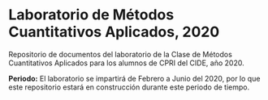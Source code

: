 # Laboratorio de Métodos Cuantitativos Aplicados, 2020

Repositorio de documentos del laboratorio de la Clase de Métodos Cuantitativos Aplicados para los alumnos de CPRI del CIDE, año 2020. 

**Periodo:** El laboratorio se impartirá de Febrero a Junio del 2020, por lo que este repositorio estará en construcción durante este periodo de tiempo.  

